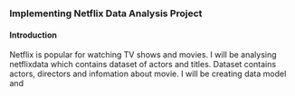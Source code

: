 ### Implementing Netflix Data Analysis Project 
#### Introduction
Netflix is popular for watching TV shows and movies. I will be analysing netflixdata which contains dataset of actors and titles. 
Dataset contains actors, directors and infomation about movie. I will be creating data model and  
